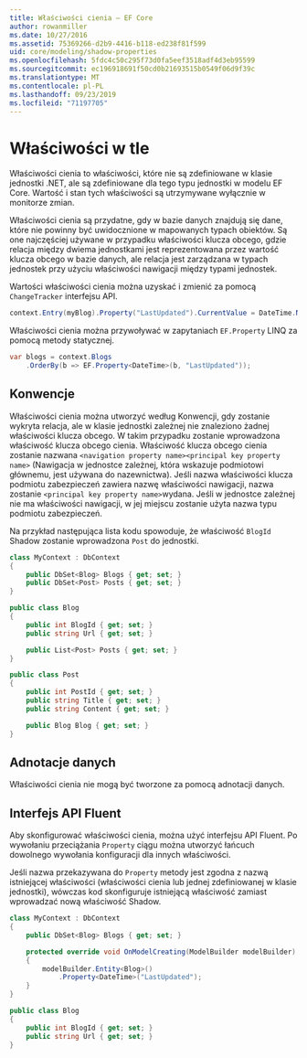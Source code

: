 ```yaml
---
title: Właściwości cienia — EF Core
author: rowanmiller
ms.date: 10/27/2016
ms.assetid: 75369266-d2b9-4416-b118-ed238f81f599
uid: core/modeling/shadow-properties
ms.openlocfilehash: 5fdc4c50c295f73d0fa5eef3518adf4d3eb95599
ms.sourcegitcommit: ec196918691f50cd0b21693515b0549f06d9f39c
ms.translationtype: MT
ms.contentlocale: pl-PL
ms.lasthandoff: 09/23/2019
ms.locfileid: "71197705"
---
```

# <a name="shadow-properties"></a>Właściwości w tle

Właściwości cienia to właściwości, które nie są zdefiniowane w klasie jednostki .NET, ale są zdefiniowane dla tego typu jednostki w modelu EF Core. Wartość i stan tych właściwości są utrzymywane wyłącznie w monitorze zmian.

Właściwości cienia są przydatne, gdy w bazie danych znajdują się dane, które nie powinny być uwidocznione w mapowanych typach obiektów. Są one najczęściej używane w przypadku właściwości klucza obcego, gdzie relacja między dwiema jednostkami jest reprezentowana przez wartość klucza obcego w bazie danych, ale relacja jest zarządzana w typach jednostek przy użyciu właściwości nawigacji między typami jednostek.

Wartości właściwości cienia można uzyskać i zmienić za pomocą `ChangeTracker` interfejsu API.

``` csharp
context.Entry(myBlog).Property("LastUpdated").CurrentValue = DateTime.Now;
```

Właściwości cienia można przywoływać w zapytaniach `EF.Property` LINQ za pomocą metody statycznej.

``` csharp
var blogs = context.Blogs
    .OrderBy(b => EF.Property<DateTime>(b, "LastUpdated"));
```

## <a name="conventions"></a>Konwencje

Właściwości cienia można utworzyć według Konwencji, gdy zostanie wykryta relacja, ale w klasie jednostki zależnej nie znaleziono żadnej właściwości klucza obcego. W takim przypadku zostanie wprowadzona właściwość klucza obcego cienia. Właściwość klucza obcego cienia zostanie nazwana `<navigation property name><principal key property name>` (Nawigacja w jednostce zależnej, która wskazuje podmiotowi głównemu, jest używana do nazewnictwa). Jeśli nazwa właściwości klucza podmiotu zabezpieczeń zawiera nazwę właściwości nawigacji, nazwa zostanie `<principal key property name>`wydana. Jeśli w jednostce zależnej nie ma właściwości nawigacji, w jej miejscu zostanie użyta nazwa typu podmiotu zabezpieczeń.

Na przykład następująca lista kodu spowoduje, że właściwość `BlogId` Shadow zostanie wprowadzona `Post` do jednostki.

<!-- [!code-csharp[Main](samples/core/Modeling/Conventions/ShadowForeignKey.cs)] -->
``` csharp
class MyContext : DbContext
{
    public DbSet<Blog> Blogs { get; set; }
    public DbSet<Post> Posts { get; set; }
}

public class Blog
{
    public int BlogId { get; set; }
    public string Url { get; set; }

    public List<Post> Posts { get; set; }
}

public class Post
{
    public int PostId { get; set; }
    public string Title { get; set; }
    public string Content { get; set; }

    public Blog Blog { get; set; }
}
```

## <a name="data-annotations"></a>Adnotacje danych

Właściwości cienia nie mogą być tworzone za pomocą adnotacji danych.

## <a name="fluent-api"></a>Interfejs API Fluent

Aby skonfigurować właściwości cienia, można użyć interfejsu API Fluent. Po wywołaniu przeciążania `Property` ciągu można utworzyć łańcuch dowolnego wywołania konfiguracji dla innych właściwości.

Jeśli nazwa przekazywana do `Property` metody jest zgodna z nazwą istniejącej właściwości (właściwości cienia lub jednej zdefiniowanej w klasie jednostki), wówczas kod skonfiguruje istniejącą właściwość zamiast wprowadzać nową właściwość Shadow.

<!-- [!code-csharp[Main](samples/core/Modeling/FluentAPI/ShadowProperty.cs?highlight=7,8)] -->
``` csharp
class MyContext : DbContext
{
    public DbSet<Blog> Blogs { get; set; }

    protected override void OnModelCreating(ModelBuilder modelBuilder)
    {
        modelBuilder.Entity<Blog>()
            .Property<DateTime>("LastUpdated");
    }
}

public class Blog
{
    public int BlogId { get; set; }
    public string Url { get; set; }
}
```
